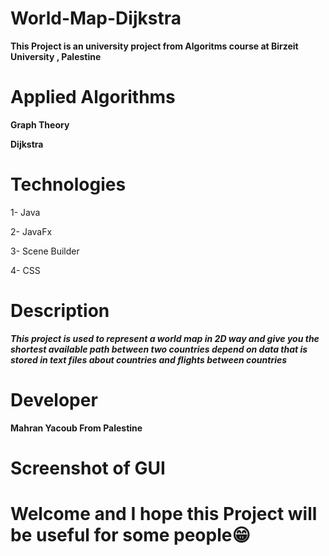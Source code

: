 # World-Map-Dijkstra


**This Project is an university project from Algoritms course at Birzeit University , Palestine**

# Applied Algorithms 

   **Graph Theory**
   
   **Dijkstra**
   
# Technologies 
  1- Java 
  
  2- JavaFx
  
  3- Scene Builder
  
  4- CSS
  
 # Description 
 
   ***This project is used to represent a world map in 2D way and give you the shortest available path between two countries depend on data that is stored 
   in text files about countries and flights between countries***
   
  # Developer 
   **Mahran Yacoub From Palestine**
   
  # Screenshot of GUI


  
   
  # Welcome and I hope this Project will be useful for some people😁
  
  
